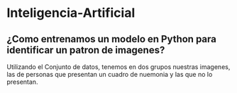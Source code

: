 # Inteligencia-Artificial

## ¿Como entrenamos un modelo en Python para identificar un patron de imagenes?

Utilizando el Conjunto de datos, tenemos en dos grupos nuestras imagenes, las de personas que presentan un cuadro de nuemonia y las que no lo presentan.
 

